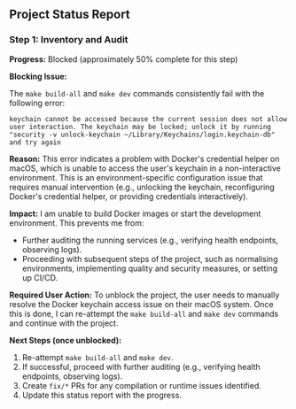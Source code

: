 ## Project Status Report

### Step 1: Inventory and Audit

**Progress:** Blocked (approximately 50% complete for this step)

**Blocking Issue:**

The `make build-all` and `make dev` commands consistently fail with the following error:

```
keychain cannot be accessed because the current session does not allow user interaction. The keychain may be locked; unlock it by running "security -v unlock-keychain ~/Library/Keychains/login.keychain-db" and try again
```

**Reason:**
This error indicates a problem with Docker's credential helper on macOS, which is unable to access the user's keychain in a non-interactive environment. This is an environment-specific configuration issue that requires manual intervention (e.g., unlocking the keychain, reconfiguring Docker's credential helper, or providing credentials interactively).

**Impact:**
I am unable to build Docker images or start the development environment. This prevents me from:
*   Further auditing the running services (e.g., verifying health endpoints, observing logs).
*   Proceeding with subsequent steps of the project, such as normalising environments, implementing quality and security measures, or setting up CI/CD.

**Required User Action:**
To unblock the project, the user needs to manually resolve the Docker keychain access issue on their macOS system. Once this is done, I can re-attempt the `make build-all` and `make dev` commands and continue with the project.

**Next Steps (once unblocked):**
1.  Re-attempt `make build-all` and `make dev`.
2.  If successful, proceed with further auditing (e.g., verifying health endpoints, observing logs).
3.  Create `fix/*` PRs for any compilation or runtime issues identified.
4.  Update this status report with the progress.
